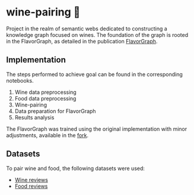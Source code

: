 # wine-pairing 🍷
Project in the realm of semantic webs dedicated to constructing a knowledge graph focused on wines. The foundation of the graph is rooted in the FlavorGraph, as detailed in the publication [FlavorGraph](https://www.nature.com/articles/s41598-020-79422-8).

## Implementation
The steps performed to achieve goal can be found in the corresponding notebooks.
1. Wine data preprocessing
2. Food data preprocessing
3. Wine-pairing
4. Data preparation for FlavorGraph
5. Results analysis

The FlavorGraph was trained using the original implementation with minor adjustments, available in the [fork](https://github.com/azywot/FlavorGraph).

## Datasets
To pair wine and food, the following datasets were used:
* [Wine reviews](https://www.kaggle.com/datasets/roaldschuring/wine-reviews)
* [Food reviews](https://www.kaggle.com/datasets/snap/amazon-fine-food-reviews)